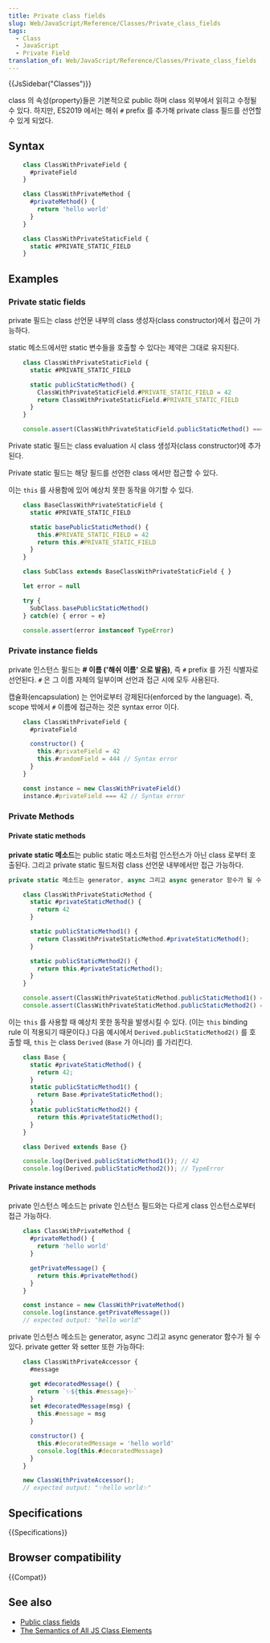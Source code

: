 ```yaml
---
title: Private class fields
slug: Web/JavaScript/Reference/Classes/Private_class_fields
tags:
  - Class
  - JavaScript
  - Private Field
translation_of: Web/JavaScript/Reference/Classes/Private_class_fields
---
```

{{JsSidebar("Classes")}}

class 의 속성(property)들은 기본적으로 public 하며 class 외부에서 읽히고 수정될 수 있다. 하지만, ES2019 에서는 해쉬 `#` prefix 를 추가해 private class 필드를 선언할 수 있게 되었다.

## Syntax

```js
    class ClassWithPrivateField {
      #privateField
    }

    class ClassWithPrivateMethod {
      #privateMethod() {
        return 'hello world'
      }
    }

    class ClassWithPrivateStaticField {
      static #PRIVATE_STATIC_FIELD
    }
```

## Examples

### Private static fields

private 필드는 class 선언문 내부의 class 생성자(class constructor)에서 접근이 가능하다.

static 메소드에서만 static 변수들을 호출할 수 있다는 제약은 그대로 유지된다.

```js
    class ClassWithPrivateStaticField {
      static #PRIVATE_STATIC_FIELD

      static publicStaticMethod() {
        ClassWithPrivateStaticField.#PRIVATE_STATIC_FIELD = 42
        return ClassWithPrivateStaticField.#PRIVATE_STATIC_FIELD
      }
    }

    console.assert(ClassWithPrivateStaticField.publicStaticMethod() === 42)
```

Private static 필드는 class evaluation 시 class 생성자(class constructor)에 추가된다.

Private static 필드는 해당 필드를 선언한 class 에서만 접근할 수 있다.

이는 `this` 를 사용함에 있어 예상치 못한 동작을 야기할 수 있다.

```js
    class BaseClassWithPrivateStaticField {
      static #PRIVATE_STATIC_FIELD

      static basePublicStaticMethod() {
        this.#PRIVATE_STATIC_FIELD = 42
        return this.#PRIVATE_STATIC_FIELD
      }
    }

    class SubClass extends BaseClassWithPrivateStaticField { }

    let error = null

    try {
      SubClass.basePublicStaticMethod()
    } catch(e) { error = e}

    console.assert(error instanceof TypeError)
```

### Private instance fields

private 인스턴스 필드는 **# 이름 ('해쉬 이름' 으로 발음)**, 즉 `#` prefix 를 가진 식별자로 선언된다. `#` 은 그 이름 자체의 일부이며 선언과 접근 시에 모두 사용된다.

캡슐화(encapsulation) 는 언어로부터 강제된다(enforced by the language). 즉, scope 밖에서 `#` 이름에 접근하는 것은 syntax error 이다.

```js
    class ClassWithPrivateField {
      #privateField

      constructor() {
        this.#privateField = 42
        this.#randomField = 444 // Syntax error
      }
    }

    const instance = new ClassWithPrivateField()
    instance.#privateField === 42 // Syntax error
```

### Private Methods

#### Private static methods

**private static 메소드**는 public static 메소드처럼 인스턴스가 아닌 class 로부터 호출된다. 그리고 private static 필드처럼 class 선언문 내부에서만 접근 가능하다.

```js
private static 메소드는 generator, async 그리고 async generator 함수가 될 수 있다.

    class ClassWithPrivateStaticMethod {
      static #privateStaticMethod() {
        return 42
      }

      static publicStaticMethod1() {
        return ClassWithPrivateStaticMethod.#privateStaticMethod();
      }

      static publicStaticMethod2() {
        return this.#privateStaticMethod();
      }
    }

    console.assert(ClassWithPrivateStaticMethod.publicStaticMethod1() === 42);
    console.assert(ClassWithPrivateStaticMethod.publicStaticMethod2() === 42);
```

이는 `this` 를 사용할 때 예상치 못한 동작을 발생시킬 수 있다. (이는 `this` binding rule 이 적용되기 때문이다.) 다음 예시에서 `Derived.publicStaticMethod2()` 를 호출할 때, `this` 는 class `Derived` (`Base` 가 아니라) 를 가리킨다.

```js
    class Base {
      static #privateStaticMethod() {
        return 42;
      }
      static publicStaticMethod1() {
        return Base.#privateStaticMethod();
      }
      static publicStaticMethod2() {
        return this.#privateStaticMethod();
      }
    }

    class Derived extends Base {}

    console.log(Derived.publicStaticMethod1()); // 42
    console.log(Derived.publicStaticMethod2()); // TypeError
```

#### Private instance methods

private 인스턴스 메소드는 private 인스턴스 필드와는 다르게 class 인스턴스로부터 접근 가능하다.

```js
    class ClassWithPrivateMethod {
      #privateMethod() {
        return 'hello world'
      }

      getPrivateMessage() {
        return this.#privateMethod()
      }
    }

    const instance = new ClassWithPrivateMethod()
    console.log(instance.getPrivateMessage())
    // expected output: "hello worl​d"
```

private 인스턴스 메소드는 generator, async 그리고 async generator 함수가 될 수 있다. private getter 와 setter 또한 가능하다:

```js
    class ClassWithPrivateAccessor {
      #message

      get #decoratedMessage() {
        return `✨${this.#message}✨`
      }
      set #decoratedMessage(msg) {
        this.#message = msg
      }

      constructor() {
        this.#decoratedMessage = 'hello world'
        console.log(this.#decoratedMessage)
      }
    }

    new ClassWithPrivateAccessor();
    // expected output: "✨hello worl​d✨"
```

## Specifications

{{Specifications}}

## Browser compatibility

{{Compat}}

## See also

- [Public class fields](/en-US/docs/Web/JavaScript/Reference/Classes/Public_class_fields)
- [The Semantics of All JS Class Elements](https://rfrn.org/~shu/2018/05/02/the-semantics-of-all-js-class-elements.html)

